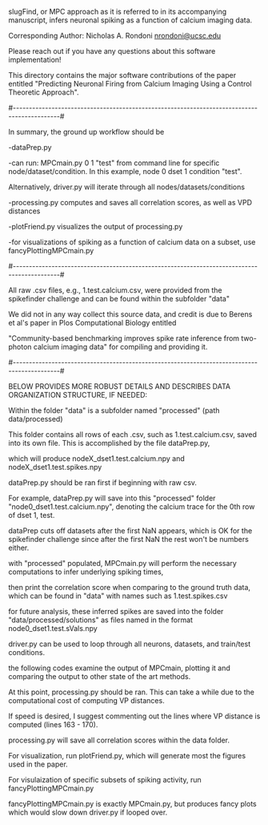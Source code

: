  slugFind, or MPC approach as it is referred to in its accompanying manuscript, infers neuronal spiking as a function of calcium imaging data.
 
 Corresponding Author: Nicholas A. Rondoni
         nrondoni@ucsc.edu 
         
 Please reach out if you have any questions about this software implementation! 


 This directory contains the major software contributions of the paper entitled 
 "Predicting Neuronal Firing from Calcium Imaging Using a Control Theoretic Approach".

#--------------------------------------------------------------------------------------------#
 
 In summary, the ground up workflow should be
 
 -dataPrep.py
 
 -can run: MPCmain.py 0 1 "test" from command line for specific node/dataset/condition. In this example, node 0 dset 1 condition "test".
 
 Alternatively, driver.py will iterate through all nodes/datasets/conditions
 
 -processing.py computes and saves all correlation scores, as well as VPD distances
 
 -plotFriend.py visualizes the output of processing.py 
 
 -for visualizations of spiking as a function of calcium data on a subset, use fancyPlottingMPCmain.py
 
#--------------------------------------------------------------------------------------------#

 All raw .csv files, e.g., 1.test.calcium.csv,  were provided from the spikefinder challenge and can be found within the subfolder "data"
 
 We did not in any way collect this source data, and credit is due to Berens et al's paper in Plos Computational Biology entitled
 
 "Community-based benchmarking improves spike rate inference from two-photon calcium imaging data" for compiling and providing it. 

#--------------------------------------------------------------------------------------------#

 BELOW PROVIDES MORE ROBUST DETAILS AND DESCRIBES DATA ORGANIZATION STRUCTURE, IF NEEDED: 

 Within the folder "data" is a subfolder named "processed" (path data/processed)
 
 This folder contains all rows of each .csv, such as 1.test.calcium.csv, saved into its own file. This is accomplished by the file dataPrep.py, 
 
 which will produce nodeX_dset1.test.calcium.npy and nodeX_dset1.test.spikes.npy
 
 dataPrep.py should be ran first if beginning with raw csv. 
 
 For example, dataPrep.py will save into this "processed" folder "node0_dset1.test.calcium.npy", denoting the calcium trace for the 0th row of dset 1, test. 
 
 dataPrep cuts off datasets after the first NaN appears, which is OK for the spikefinder challenge since after the first NaN the rest won't be numbers either.
 

 with "processed" populated, MPCmain.py will perform the necessary computations to infer underlying spiking times, 
 
 then print the correlation score when comparing to the ground truth data, which can be found in "data" with names such as  1.test.spikes.csv 
 
 for future analysis, these inferred spikes are saved into the folder "data/processed/solutions" as files named in the format node0_dset1.test.sVals.npy
 
 driver.py can be used to loop through all neurons, datasets, and train/test conditions. 

 the following codes examine the output of MPCmain, plotting it and comparing the output to other state of the art methods. 
 
 At this point, processing.py should be ran. This can take a while due to the computational cost of computing VP distances.
 
 If speed is desired, I suggest commenting out the lines where VP distance is computed  (lines 163 - 170).
 
 processing.py will save all correlation scores within the data folder. 

 For visualization, run plotFriend.py, which will generate most the figures used in the paper. 
 
 For visulaization of specific subsets of spiking activity, run fancyPlottingMPCmain.py 
 
 fancyPlottingMPCmain.py is exactly MPCmain.py, but produces fancy plots which would slow down driver.py if looped over. 
